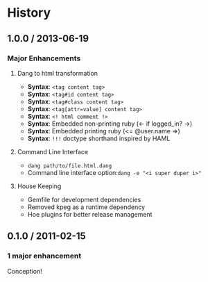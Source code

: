 # History

## 1.0.0 / 2013-06-19

### Major Enhancements

1. Dang to html transformation

   * **Syntax**: `<tag content tag>`
   * **Syntax**: `<tag#id content tag>`
   * **Syntax**: `<tag#class content tag>`
   * **Syntax**: `<tag[attr=value] content tag>`
   * **Syntax**: `<! html comment !>`
   * **Syntax**: Embedded non-printing ruby (<- if logged_in? ->)
   * **Syntax**: Embedded printing ruby (<= @user.name =>)
   * **Syntax**: `!!!` doctype shorthand inspired by HAML

2. Command Line Interface

   * `dang path/to/file.html.dang`
   * Command line interface option:`dang -e "<i super duper i>"`

3. House Keeping

   * Gemfile for development dependencies
   * Removed kpeg as a runtime dependency
   * Hoe plugins for better release management

## 0.1.0 / 2011-02-15

### 1 major enhancement

Conception!
